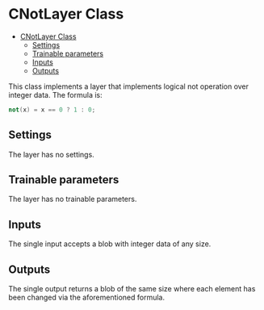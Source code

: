 # CNotLayer Class

<!-- TOC -->

- [CNotLayer Class](#cnotlayer-class)
    - [Settings](#settings)
    - [Trainable parameters](#trainable-parameters)
    - [Inputs](#inputs)
    - [Outputs](#outputs)

<!-- /TOC -->

This class implements a layer that implements logical not operation over integer data. The formula is:

```c++
not(x) = x == 0 ? 1 : 0;
```

## Settings

The layer has no settings.

## Trainable parameters

The layer has no trainable parameters.

## Inputs

The single input accepts a blob with integer data of any size.

## Outputs

The single output returns a blob of the same size where each element has been changed via the aforementioned formula.
